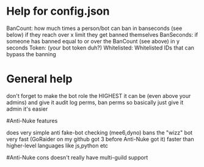 # Help for config.json
BanCount: how much times a person/bot can ban in banseconds (see below) if they reach over x limit they get banned themselves
BanSeconds: if someone has banned equal to or over the BanCount (see above) in y seconds
Token: (your bot token duh?)
Whitelisted: Whitelisted IDs that can bypass the banning

# General help

don't forget to make the bot role the HIGHEST it can be (even above your admins) and give it audit log perms, ban perms
so basically just give it admin it's easier

#Anti-Nuke features

does very simple anti fake-bot checking (mee6,dyno)
bans the "wizz" bot very fast (GoRaider on my github got 3 before Anti-Nuke got it)
faster than higher-level languages like js,python etc

#Anti-Nuke cons
doesn't really have multi-guild support
